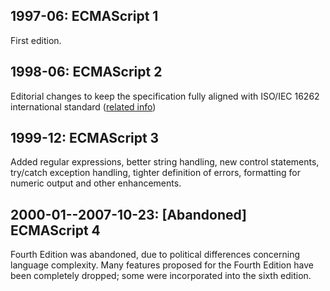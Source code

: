 ## 1997-06: ECMAScript 1

First edition.

## 1998-06: ECMAScript 2

Editorial changes to keep the specification fully aligned with ISO/IEC 16262 international standard ([related info](https://www.google.es/search?q=ISO%2FIEC+16262))

## 1999-12: ECMAScript 3

Added regular expressions, better string handling, new control statements, try/catch exception handling, tighter definition of errors, formatting for numeric output and other enhancements.

## 2000-01--2007-10-23: [Abandoned] ECMAScript 4

Fourth Edition was abandoned, due to political differences concerning language complexity. Many features proposed for the Fourth Edition have been completely dropped; some were incorporated into the sixth edition.
